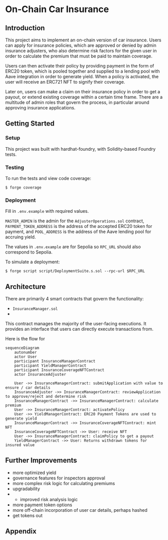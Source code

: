 # On-Chain Car Insurance

## Introduction

This project aims to implement an on-chain version of car insurance. Users can apply for insurance policies, which are approved or denied by admin insurance adjusters, who also determine risk factors for the given user in order to calculate the premium that must be paid to maintain coverage.

Users can then activate their policy by providing payment in the form of ERC20 token, which is pooled together and supplied to a lending pool with Aave integration in order to generate yield. When a policy is activated, the user will receive an ERC721 NFT to signify their coverage.

Later on, users can make a claim on their insurance policy in order to get a payout, or extend existing coverage within a certain time frame. There are a multitude of admin roles that govern the process, in particular around approving insurance applications.

## Getting Started

### Setup

This project was built with hardhat-foundry, with Solidity-based Foundry tests.

### Testing

To run the tests and view code coverage:

```
$ forge coverage
```

### Deployment

Fill in `.env.example` with required values.

`MASTER_ADMIN` is the admin for the `AdjusterOperations.sol` contract, `PAYMENT_TOKEN_ADDRESS` is the address of the accepted ERC20 token for payment, and `POOL_ADDRESS` is the address of the Aave lending pool for accruing yield.

The values in `.env.example` are for Sepolia so `RPC_URL` should also correspond to Sepolia.

To simulate a deployment:

```
$ forge script script/DeploymentSuite.s.sol --rpc-url $RPC_URL
```

## Architecture

There are primarily 4 smart contracts that govern the functionality:

- `InsuranceManager.sol`
-

This contract manages the majority of the user-facing executions. It provides an interface that users can directly execute transactions from.

Here is the flow for

```mermaid
sequenceDiagram
    autonumber
    actor User
    participant InsuranceManagerContract
    participant YieldManagerContract
    participant InsuranceCoverageNFTContract
    actor InsuranceAdjuster

    User ->> InsuranceManagerContract: submitApplication with value to ensure / car details
    InsuranceAdjuster ->> InsuranceManagerContract: reviewApplication to approve/reject and determine risk
    InsuranceManagerContract ->> InsuranceManagerContract: calculate premium
    User ->> InsuranceManagerContract: activatePolicy
    User ->> YieldManagerContract: ERC20 Payment Tokens are used to generate yield
    InsuranceManagerContract ->> InsuranceCoverageNFTContract: mint NFT
    InsuranceCoverageNFTContract ->> User: receive NFT
    User ->> InsuranceManagerContract: claimPolicy to get a payout
    YieldManagerContract ->> User: Returns withdrawn tokens for insured value
```

## Further Improvements

- more optimized yield
- governance features for inspectors approval
- more complex risk logic for calculating premiums
- upgradability
- - improved risk analysis logic
- more payment token options
- more off-chain incorporation of user car details, perhaps hashed
- get tokens out

## Appendix
